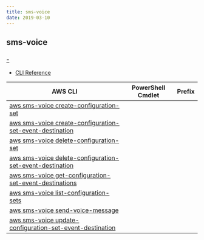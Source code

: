 ```yaml
---
title: sms-voice
date: 2019-03-10
---
```


## sms-voice

### [-]()

* [CLI Reference](https://docs.aws.amazon.com/cli/latest/reference/sms-voice/index.html)

|AWS CLI|PowerShell Cmdlet|Prefix|
|----|----|:--:|
|[aws sms-voice create-configuration-set](https://docs.aws.amazon.com/cli/latest/reference/sms-voice/create-configuration-set.html)|||
|[aws sms-voice create-configuration-set-event-destination](https://docs.aws.amazon.com/cli/latest/reference/sms-voice/create-configuration-set-event-destination.html)|||
|[aws sms-voice delete-configuration-set](https://docs.aws.amazon.com/cli/latest/reference/sms-voice/delete-configuration-set.html)|||
|[aws sms-voice delete-configuration-set-event-destination](https://docs.aws.amazon.com/cli/latest/reference/sms-voice/delete-configuration-set-event-destination.html)|||
|[aws sms-voice get-configuration-set-event-destinations](https://docs.aws.amazon.com/cli/latest/reference/sms-voice/get-configuration-set-event-destinations.html)|||
|[aws sms-voice list-configuration-sets](https://docs.aws.amazon.com/cli/latest/reference/sms-voice/list-configuration-sets.html)|||
|[aws sms-voice send-voice-message](https://docs.aws.amazon.com/cli/latest/reference/sms-voice/send-voice-message.html)|||
|[aws sms-voice update-configuration-set-event-destination](https://docs.aws.amazon.com/cli/latest/reference/sms-voice/update-configuration-set-event-destination.html)|||

